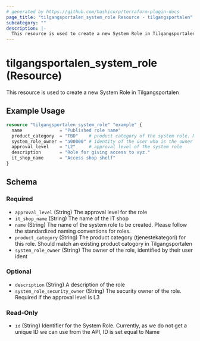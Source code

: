 ```yaml
---
# generated by https://github.com/hashicorp/terraform-plugin-docs
page_title: "tilgangsportalen_system_role Resource - tilgangsportalen"
subcategory: ""
description: |-
  This resource is used to create a new System Role in Tilgangsportalen
---
```


# tilgangsportalen_system_role (Resource)

This resource is used to create a new System Role in Tilgangsportalen

## Example Usage

```terraform
resource "tilgangsportalen_system_role" "example" {
  name              = "Published role name"
  product_category  = "TBD"    # product category of the system role. Must match an avaialable category
  system_role_owner = "a00000" # identity of the user who is the owner of the system role
  approval_level    = "L2"     # approval level of the system role
  description       = "Role for giving access to xyz."
  it_shop_name      = "Access shop shelf"
}
```

<!-- schema generated by tfplugindocs -->
## Schema

### Required

- `approval_level` (String) The approval level for the role
- `it_shop_name` (String) The name of the IT shop
- `name` (String) The name of the system role to be created. Please follow the standardized naming conventions for roles.
- `product_category` (String) The product category (tjenestekategori) for this role. Should match an existing product catogory in Tilgangsportalen
- `system_role_owner` (String) The owner of the role, identified by their user ident

### Optional

- `description` (String) A description of the role
- `system_role_security_owner` (String) The security owner of the role. Required if the approval level is L3

### Read-Only

- `id` (String) Identifier for the System Role. Currently, as we do not get a unique ID we can use from the API, ID is set equal to Name
